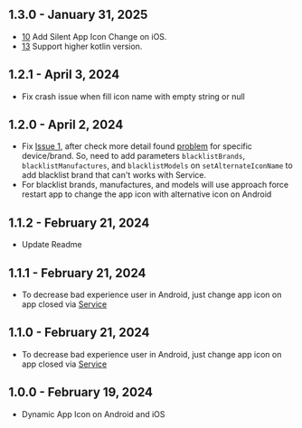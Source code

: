 ## 1.3.0 - January 31, 2025
* [10](https://github.com/chandrabezzo/flutter_dynamic_icon_plus/pull/10) Add Silent App Icon Change on iOS.
* [13](https://github.com/chandrabezzo/flutter_dynamic_icon_plus/pull/13) Support higher kotlin version.

## 1.2.1 - April 3, 2024
* Fix crash issue when fill icon name with empty string or null

## 1.2.0 - April 2, 2024
* Fix [Issue 1](https://github.com/chandrabezzo/flutter_dynamic_icon_plus/issues/1), after check more detail found [problem](https://stackoverflow.com/questions/40660216/ontaskremoved-not-getting-called-in-huawei-and-xiaomi-devices) for specific device/brand. So, need to add parameters `blacklistBrands`, `blacklistManufactures`, and `blacklistModels` on `setAlternateIconName` to add blacklist brand that can't works with Service.
* For blacklist brands, manufactures, and models will use approach force restart app to change the app icon with alternative icon on Android

## 1.1.2 - February 21, 2024
* Update Readme

## 1.1.1 - February 21, 2024
* To decrease bad experience user in Android, just change app icon on app closed via [Service](https://developer.android.com/develop/background-work/services)


## 1.1.0 - February 21, 2024
* To decrease bad experience user in Android, just change app icon on app closed via [Service](https://developer.android.com/develop/background-work/services)

## 1.0.0 - February 19, 2024
* Dynamic App Icon on Android and iOS